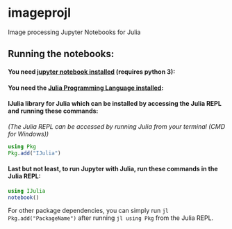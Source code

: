 # imageprojl
Image processing Jupyter Notebooks for Julia

## Running the notebooks:

#### You need [jupyter notebook installed](https://jupyter.org/install) (requires python 3):

#### You need the [Julia Programming Language installed](https://julialang.org):

#### IJulia library for Julia which can be installed by accessing the Julia REPL and running these commands:
_(The Julia REPL can be accessed by running Julia from your terminal (CMD for Windows))_

```jl
using Pkg
Pkg.add("IJulia")
```

#### Last but not least, to run Jupyter with Julia, run these commands in the Julia REPL:
```jl
using IJulia
notebook()
```

For other package dependencies, you can simply run `jl Pkg.add("PackageName")` after running `jl using Pkg` from the Julia REPL.



